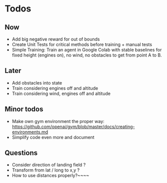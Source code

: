 # Todos
## Now
- Add big negative reward for out of bounds
- Create Unit Tests for critical methods before training + manual tests
- Simple Training: Train an agent in Google Colab with stable baselines for fixed height 
(engines on), no wind, no obstacles to get from point A to B.

## Later
- Add obstacles into state
- Train considering engines off and altitude
- Train considering wind, engines off and altitude

## Minor todos
- Make own gym environment the proper way: https://github.com/openai/gym/blob/master/docs/creating-environments.md
- Simplify code even more and document

## Questions
- Consider direction of landing field ?
- Transform from lat / long to x,y ?
- How to use distances properly?~~~~
